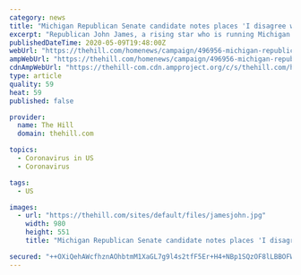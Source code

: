 ```yaml
---
category: news
title: "Michigan Republican Senate candidate notes places 'I disagree with' Trump"
excerpt: "Republican John James, a rising star who is running Michigan’s closely-watched Senate race, underlined areas of disagreement he had with President Trump, bucking a common trend of other Republican dow"
publishedDateTime: 2020-05-09T19:48:00Z
webUrl: "https://thehill.com/homenews/campaign/496956-michigan-republican-senate-candidate-notes-places-i-disagree-with-trump"
ampWebUrl: "https://thehill.com/homenews/campaign/496956-michigan-republican-senate-candidate-notes-places-i-disagree-with-trump?amp"
cdnAmpWebUrl: "https://thehill-com.cdn.ampproject.org/c/s/thehill.com/homenews/campaign/496956-michigan-republican-senate-candidate-notes-places-i-disagree-with-trump?amp"
type: article
quality: 59
heat: 59
published: false

provider:
  name: The Hill
  domain: thehill.com

topics:
  - Coronavirus in US
  - Coronavirus

tags:
  - US

images:
  - url: "https://thehill.com/sites/default/files/jamesjohn.jpg"
    width: 980
    height: 551
    title: "Michigan Republican Senate candidate notes places 'I disagree with' Trump"

secured: "++OXiQehAWcfhznAOhbtmM1XaGL7g9l4s2tfF5Er+H4+NBp1SQzOF8lLBBOFWmwj7++ISufufDg85QpoHv0TN2ZQfjT7gnIALfbBV9nYQgKqdjk7/TSzHND6kJy1AWrQj3DfTTENUlPCuhvgRQjROM/Tl4uGC7UYmX8wWw1hE/ZBuKCd01qSa5QMMqfodMlre4vcWv2fzUV4HD4JADMQDAXyUnjwurx6hEJjqWd6j87dxqoWVy2Pb32YZZdjXN7PQVhNFwhzDwoKnQ8RKPM2iBCQkxnyZxpuzW/VHEuDNhczpmqr2Eh0va0TQsGahbd2;Gyz3E+y7LC5ELLoy257KMQ=="
---
```


